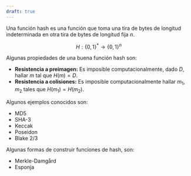 ```yaml
---
draft: true
---
```


Una función hash es una función que toma una tira de bytes de longitud indeterminada en otra tira de bytes de longitud fija $n$.

$$
H: \{0,1\}^* \to \{0,1\}^n
$$

Algunas propiedades de una buena función hash son:

- **Resistencia a preimagen:** Es imposible computacionalmente, dado $D$, hallar $m$ tal que $H(m) = D$.
- **Resistencia a colisiones:** Es imposible computacionalmente hallar $m_1, m_2$ tales que $H(m_1) = H(m_2)$.

Algunos ejemplos conocidos son:

- MD5
- SHA-3
- Keccak
- Poseidon
- Blake 2/3

Algunas formas de construir funciones de hash, son:

- Merkle-Damgård
- Esponja
